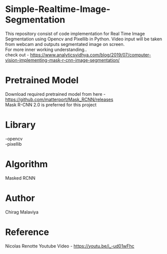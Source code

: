 # Simple-Realtime-Image-Segmentation

This repository consist of code implementation for Real Time Image Segmentation using Opencv and Pixellib in Python. Video input will be taken from webcam and outputs segmentated image on screen.
<br>
For more inner working understanding..
<br>
check out - https://www.analyticsvidhya.com/blog/2019/07/computer-vision-implementing-mask-r-cnn-image-segmentation/
<br>

# Pretrained Model
Download required pretrained model from here - https://github.com/matterport/Mask_RCNN/releases
<br>
Mask R-CNN 2.0 is preferred for this project
<br>

# Library
 -opencv
 <br>
 -pixellib
 <br>
 
# Algorithm 
Masked RCNN
<br>


# Author
Chirag Malaviya<br>

# Reference
Nicolas Renotte Youtube Video - https://youtu.be/i_-ud01wFhc

